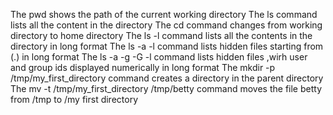  The pwd shows the path of the current working directory
The ls command lists all the content in the directory
The cd command changes from working directory to home directory
The ls -l command lists all the contents in the directory in long format
The ls -a -l command lists hidden files starting from (.) in long format
The ls -a -g -G -l command lists hidden files ,wirh user and group ids displayed numerically in long format
The mkdir -p /tmp/my_first_directory command creates a directory in the parent directory
The mv -t /tmp/my_first_directory /tmp/betty command moves the file betty from /tmp to /my first directory
